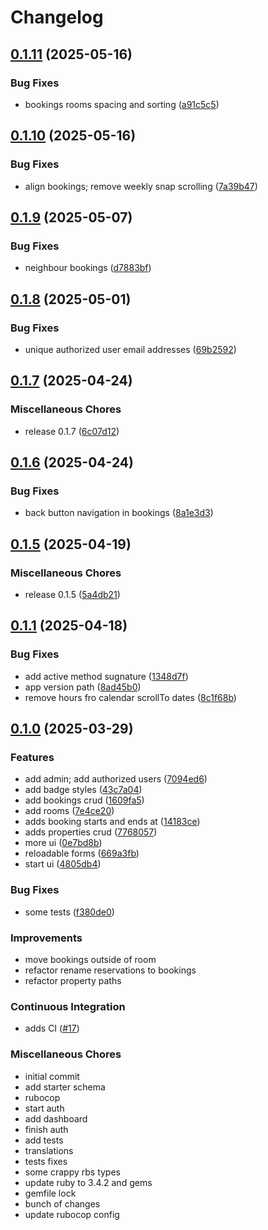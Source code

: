 # Changelog

## [0.1.11](https://github.com/ganchdev/holidays/compare/v0.1.10...v0.1.11) (2025-05-16)


### Bug Fixes

* bookings rooms spacing and sorting ([a91c5c5](https://github.com/ganchdev/holidays/commit/a91c5c59e8cedf9623966e840fd58410dab42ab7))

## [0.1.10](https://github.com/ganchdev/holidays/compare/v0.1.9...v0.1.10) (2025-05-16)


### Bug Fixes

* align bookings; remove weekly snap scrolling ([7a39b47](https://github.com/ganchdev/holidays/commit/7a39b474ce3e1bd55a7d853f3c21a3a70b1fa14e))

## [0.1.9](https://github.com/ganchdev/holidays/compare/v0.1.8...v0.1.9) (2025-05-07)


### Bug Fixes

* neighbour bookings ([d7883bf](https://github.com/ganchdev/holidays/commit/d7883bf6b3b1c9847cf2951697590e25aecc765b))

## [0.1.8](https://github.com/ganchdev/holidays/compare/v0.1.7...v0.1.8) (2025-05-01)


### Bug Fixes

* unique authorized user email addresses ([69b2592](https://github.com/ganchdev/holidays/commit/69b259215269e97eac3ab9cedb7d2f1e92d7c215))

## [0.1.7](https://github.com/ganchdev/holidays/compare/v0.1.6...v0.1.7) (2025-04-24)


### Miscellaneous Chores

* release 0.1.7 ([6c07d12](https://github.com/ganchdev/holidays/commit/6c07d12e63225f88bd948ac1ebb35f02d2cbde6b))

## [0.1.6](https://github.com/ganchdev/holidays/compare/v0.1.5...v0.1.6) (2025-04-24)


### Bug Fixes

* back button navigation in bookings ([8a1e3d3](https://github.com/ganchdev/holidays/commit/8a1e3d32d8c2fead587ae7b4810763721f1f87c1))

## [0.1.5](https://github.com/ganchdev/holidays/compare/v0.1.1...v0.1.5) (2025-04-19)


### Miscellaneous Chores

* release 0.1.5 ([5a4db21](https://github.com/ganchdev/holidays/commit/5a4db2148561f1023453b5de5bb476976854385a))

## [0.1.1](https://github.com/ganchdev/holidays/compare/v0.1.0...v0.1.1) (2025-04-18)


### Bug Fixes

* add active method sugnature ([1348d7f](https://github.com/ganchdev/holidays/commit/1348d7f8a4fa8fff631e104e621e7b81bbab6158))
* app version path ([8ad45b0](https://github.com/ganchdev/holidays/commit/8ad45b0803a9a654f4f26fb1eaeb412cec215d53))
* remove hours fro calendar scrollTo dates ([8c1f68b](https://github.com/ganchdev/holidays/commit/8c1f68b4dbcbdb45cddc681d111801a038bdef97))

## [0.1.0](https://github.com/ganchdev/holidays/compare/v0.0.1...v0.1.0) (2025-03-29)

### Features

* add admin; add authorized users ([7094ed6](https://github.com/ganchdev/holidays/commit/7094ed66e24fe7735a26fafa33724a01ffbf16c5))
* add badge styles ([43c7a04](https://github.com/ganchdev/holidays/commit/43c7a04fac6cde5edc0848a74236ffc5ac5ad3ce))
* add bookings crud ([1609fa5](https://github.com/ganchdev/holidays/commit/1609fa594ad9ed36c0cb310e2aa269c26a8281a1))
* add rooms ([7e4ce20](https://github.com/ganchdev/holidays/commit/7e4ce20a33ab1d2b3e792a9210dcb25c11cafc81))
* adds booking starts and ends at ([14183ce](https://github.com/ganchdev/holidays/commit/14183ce3d7f8d5be231e9b4cd12a437c97957a09))
* adds properties crud ([7768057](https://github.com/ganchdev/holidays/commit/7768057b0378b156efe94f500e823b0ce33e23f9))
* more ui ([0e7bd8b](https://github.com/ganchdev/holidays/commit/0e7bd8b67cda7cc6562d1ffdc0ebf34e64542f51))
* reloadable forms ([669a3fb](https://github.com/ganchdev/holidays/commit/669a3fbdb05470e4edca16ad85042a5ac2af9761))
* start ui ([4805db4](https://github.com/ganchdev/holidays/commit/4805db4e9414150fa7b04cc31cd303eea946b084))

### Bug Fixes

* some tests ([f380de0](https://github.com/ganchdev/holidays/commit/f380de0ec7f5fed9f66204e9874e9e5ecd5b4f43))

### Improvements

* move bookings outside of room
* refactor rename reservations to bookings
* refactor property paths

### Continuous Integration

* adds CI ([#17](https://github.com/ganchdev/holidays/pull/17))

### Miscellaneous Chores

* initial commit
* add starter schema
* rubocop
* start auth
* add dashboard
* finish auth
* add tests
* translations
* tests fixes
* some crappy rbs types
* update ruby to 3.4.2 and gems
* gemfile lock
* bunch of changes
* update rubocop config
